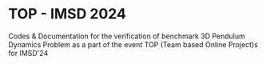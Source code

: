 # TOP - IMSD 2024
Codes &amp; Documentation for the verification of benchmark 3D Pendulum Dynamics Problem as a part of the event TOP (Team based Online Project)s for IMSD'24
